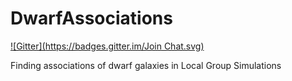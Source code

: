 DwarfAssociations
=================
[![Gitter](https://badges.gitter.im/Join Chat.svg)](https://gitter.im/jngaravitoc/DwarfAssociations?utm_source=badge&utm_medium=badge&utm_campaign=pr-badge&utm_content=badge)

Finding associations of dwarf galaxies in Local Group Simulations

